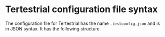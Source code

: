 # Tertestrial configuration file syntax

The configuration file for Tertestrial has the name `.testconfig.json` and is in
JSON syntax. It has the following structure.
